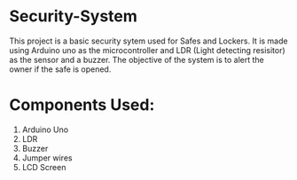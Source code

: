 # Security-System
This project is a basic security sytem used for Safes and Lockers. It is made using Arduino uno as the microcontroller and LDR (Light detecting resisitor) as the sensor and a buzzer. The objective of the system is to alert the owner if the safe is opened. 

# Components Used:
1. Arduino Uno
2. LDR
3. Buzzer
4. Jumper wires
5. LCD Screen 
